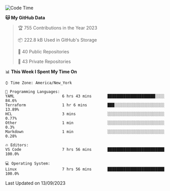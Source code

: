 <!--START_SECTION:waka-->
![Code Time](http://img.shields.io/badge/Code%20Time-212%20hrs%209%20mins-blue)

**🐱 My GitHub Data** 

> 🏆 755 Contributions in the Year 2023
 > 
> 📦 222.8 kB Used in GitHub's Storage 
 > 
> 📜 40 Public Repositories 
 > 
> 🔑 43 Private Repositories  
 > 
📊 **This Week I Spent My Time On** 

```text
⌚︎ Time Zone: America/New_York

💬 Programming Languages: 
YAML                     6 hrs 43 mins       █████████████████████░░░░   84.6% 
Terraform                1 hr 6 mins         ███░░░░░░░░░░░░░░░░░░░░░░   13.89% 
HCL                      3 mins              ░░░░░░░░░░░░░░░░░░░░░░░░░   0.77% 
Other                    1 min               ░░░░░░░░░░░░░░░░░░░░░░░░░   0.3% 
Markdown                 1 min               ░░░░░░░░░░░░░░░░░░░░░░░░░   0.28%

🔥 Editors: 
VS Code                  7 hrs 56 mins       █████████████████████████   100.0%

💻 Operating System: 
Linux                    7 hrs 56 mins       █████████████████████████   100.0%

```


 Last Updated on 13/09/2023
<!--END_SECTION:waka-->